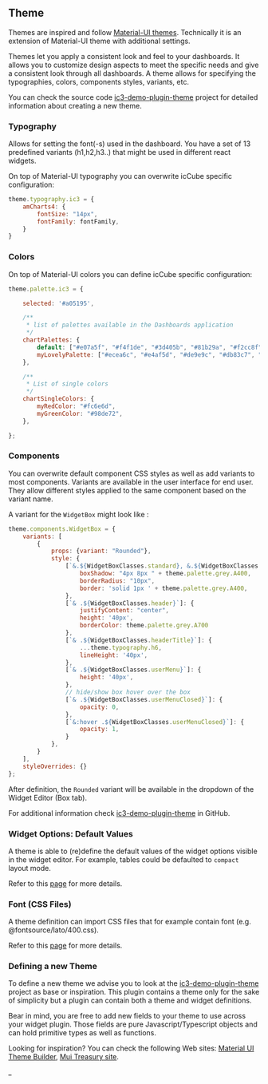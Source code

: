 ## Theme

Themes are inspired and follow [Material-UI themes](https://material-ui.com/customization/theming/). Technically it is
an extension of Material-UI theme with additional settings.

Themes let you apply a consistent look and feel to your dashboards. It allows you to customize design aspects to meet
the specific needs and give a consistent look through all dashboards. A theme allows for specifying the typographies,
colors, components styles, variants, etc.

You can check the source code [ic3-demo-plugin-theme](https://github.com/ic3-software/ic3-demo-plugin-theme)
project for detailed information about creating a new theme.

### Typography

Allows for setting the font(-s) used in the dashboard. You have a set of 13 predefined variants (h1,h2,h3..) that might
be used in different react widgets.

On top of Material-UI typography you can overwrite icCube specific configuration:

```javascript
theme.typography.ic3 = {
    amCharts4: {
        fontSize: "14px",
        fontFamily: fontFamily,
    }
}
```

### Colors

On top of Material-UI colors you can define icCube specific configuration:

```javascript
theme.palette.ic3 = {

    selected: '#a05195',

    /**
     * list of palettes available in the Dashboards application
     */
    chartPalettes: {
        default: ["#e07a5f", "#f4f1de", "#3d405b", "#81b29a", "#f2cc8f"],
        myLovelyPalette: ["#ecea6c", "#e4af5d", "#de9e9c", "#db83c7", "#ae87d7", "#689ecd", "#3dacb8", "#5cc9c1", "#88d786", "#55c670"],
    },

    /**
     * List of single colors
     */
    chartSingleColors: {
        myRedColor: "#fc6e6d",
        myGreenColor: "#98de72",
    },

};
```

### Components

You can overwrite default component CSS styles as well as add variants to most components. Variants are available in the
user interface for end user. They allow different styles applied to the same component based on the variant name.

A variant for the `WidgetBox` might look like :

```javascript
theme.components.WidgetBox = {
    variants: [
        {
            props: {variant: "Rounded"},
            style: {
                [`&.${WidgetBoxClasses.standard}, &.${WidgetBoxClasses.embedded}`]: {
                    boxShadow: "4px 8px " + theme.palette.grey.A400,
                    borderRadius: "10px",
                    border: 'solid 1px ' + theme.palette.grey.A400,
                },
                [`& .${WidgetBoxClasses.header}`]: {
                    justifyContent: "center",
                    height: '40px',
                    borderColor: theme.palette.grey.A700
                },
                [`& .${WidgetBoxClasses.headerTitle}`]: {
                    ...theme.typography.h6,
                    lineHeight: '40px',
                },
                [`& .${WidgetBoxClasses.userMenu}`]: {
                    height: '40px',
                },
                // hide/show box hover over the box
                [`& .${WidgetBoxClasses.userMenuClosed}`]: {
                    opacity: 0,
                },
                [`&:hover .${WidgetBoxClasses.userMenuClosed}`]: {
                    opacity: 1,
                }
            },
        }
    ],
    styleOverrides: {}
};
```

After definition, the `Rounded` variant will be available in the dropdown of the Widget Editor (Box tab).

For additional information check [ic3-demo-plugin-theme](https://github.com/ic3-software/ic3-demo-plugin-theme)
in GitHub.

### Widget Options: Default Values

A theme is able to (re)define the default values of the widget options visible in the widget editor. For example,
tables could be defaulted to `compact` layout mode.

Refer to this [page](./ThemeWidgetDefaults.md) for more details.

### Font (CSS Files)

A theme definition can import CSS files that for example contain font (e.g. @fontsource/lato/400.css).

Refer to this [page](./ThemeCssFontFiles.md) for more details.

### Defining a new Theme

To define a new theme we advise you to look at the
[ic3-demo-plugin-theme](https://github.com/ic3-software/ic3-demo-plugin-theme)
project as base or inspiration. This plugin contains a theme only for the sake of simplicity but a plugin
can contain both a theme and widget definitions.

Bear in mind, you are free to add new fields to your theme to use across your widget plugin. Those fields
are pure Javascript/Typescript objects and can hold primitive types as well as functions.

Looking for inspiration? You can check the following Web sites:
[Material UI Theme Builder](https://next.material-ui.com/customization/theming#theme-builder),
[Mui Treasury site](https://mui-treasury.com/).

_
